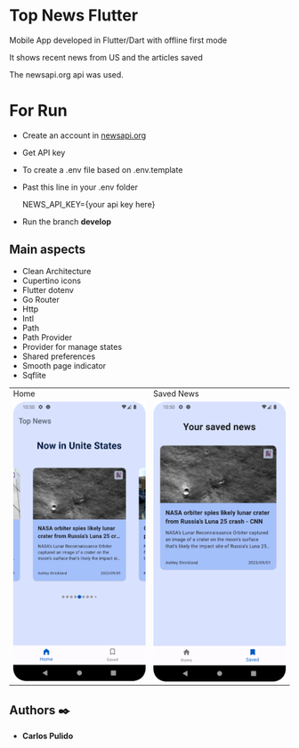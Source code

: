 # Top News Flutter

Mobile App developed in Flutter/Dart with offline first mode

It shows recent news from US and the articles saved

The newsapi.org api was used.

# For Run

* Create an account in [newsapi.org](https://newsapi.org/)

* Get API key

* To create a .env file based on .env.template 

* Past this line in your .env folder

  NEWS_API_KEY={your api key here}

* Run the branch **develop**

## Main aspects


* Clean Architecture
* Cupertino icons
* Flutter dotenv
* Go Router
* Http
* Intl
* Path
* Path Provider
* Provider for manage states
* Shared preferences
* Smooth page indicator
* Sqflite

<table>
  <tr>
    <td>Home</td>
    <td>Saved News</td>
   </tr> 
   <tr>
      <td><img src="https://github.com/ccarpul/TopNewsFlutter/blob/develop/home.png"width="300"></td>
    <td> <img src="https://github.com/ccarpul/TopNewsFlutter/blob/develop/saved.png"width="300"> </td>
  </tr>
</table>

## Authors ✒️

* **Carlos Pulido** 
